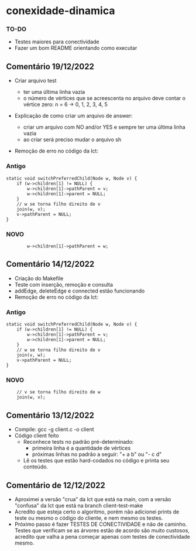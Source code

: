 # conexidade-dinamica

### TO-DO
* Testes maiores para conectividade
* Fazer um bom README orientando como executar

## Comentário 19/12/2022
* Criar arquivo test
	* ter uma última linha vazia
	* o número de vértices que se acreescenta no arquivo deve contar o vértice zero: n = 6 -> 0, 1, 2, 3, 4, 5
* Explicação de como criar um arquivo de answer:
	* criar um arquivo com NO and/or YES e sempre ter uma última linha vazia
	* ao criar será preciso mudar o arquivo sh

* Remoção de erro no código da lct:
### Antigo
```
static void switchPreferredChild(Node w, Node v) {
	if (w->children[1] != NULL) {
		w->children[1]->pathParent = v;
		w->children[1]->parent = NULL;
	}
	// w se torna filho direito de v
	join(w, v);
	v->pathParent = NULL;
}
```

### NOVO
```
		w->children[1]->pathParent = w;
```


## Comentário 14/12/2022
* Criação do Makefile
* Teste com inserção, remoção e consulta 
* addEdge, deleteEdge e connected estão funcionando
* Remoção de erro no código da lct:
### Antigo
```
static void switchPreferredChild(Node w, Node v) {
	if (w->children[1] != NULL) {
		w->children[1]->pathParent = v;
		w->children[1]->parent = NULL;
	}
	// w se torna filho direito de v
	join(v, w);
	v->pathParent = NULL;
}
```

### NOVO
```
	// v se torna filho direito de w
	join(w, v);
```

## Comentário 13/12/2022
* Compile: gcc -g client.c -o client
* Código client feito
    * Reconhece tests no padrão pré-determinado:
        - primeira linha é a quantidade de vértices
        - próximas linhas no padrão a seguir: "+ a b" ou "- c d"
    * Lê os testes que estão hard-codados no código e printa seu conteúdo.
## Comentário de 12/12/2022
* Aproximei a versão "crua" da lct que está na main, com a versão "confusa" da lct que está na branch client-test-make
* Acredito que esteja certo o algoritmo, porém não adicionei prints de teste ou mesmo o código do cliente, e nem mesmo os testes.
* Próximo passo é fazer TESTES DE CONECTIVIDADE e não de caminho. Testes que verificam se as árvores estão de acordo são muito custosos, acredito que valha a pena começar apenas com testes de conectividade mesmo.
